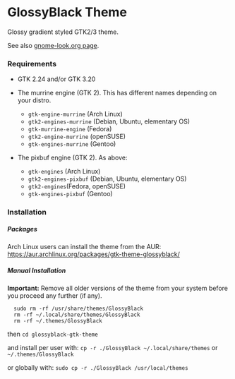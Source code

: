 # GlossyBlack Theme

Glossy gradient styled GTK2/3 theme.

See also <a href="http://gnome-look.org/content/show.php/?content=162055">gnome-look.org page</a>.

### Requirements

* GTK 2.24 and/or GTK 3.20

* The murrine engine (GTK 2). This has different names depending on your distro.
  * `gtk-engine-murrine` (Arch Linux)
  * `gtk2-engines-murrine` (Debian, Ubuntu, elementary OS)
  * `gtk-murrine-engine` (Fedora)
  * `gtk2-engine-murrine` (openSUSE)
  * `gtk-engines-murrine` (Gentoo)
 
* The pixbuf engine (GTK 2). As above:
  * `gtk-engines` (Arch Linux)
  * `gtk2-engines-pixbuf` (Debian, Ubuntu, elementary OS)
  * `gtk2-engines`(Fedora, openSUSE)
  * `gtk-engines-pixbuf` (Gentoo)

### Installation

##### Packages

Arch Linux users can install the theme from the AUR:
https://aur.archlinux.org/packages/gtk-theme-glossyblack/

##### Manual Installation

**Important:** Remove all older versions of the theme from your system before you proceed any further (if any).
```
  sudo rm -rf /usr/share/themes/GlossyBlack
  rm -rf ~/.local/share/themes/GlossyBlack
  rm -rf ~/.themes/GlossyBlack
```
then
```cd glossyblack-gtk-theme```

and install per user with:
```cp -r ./GlossyBlack ~/.local/share/themes``` or ```~/.themes/GlossyBlack```

or globally with:
```sudo cp -r ./GlossyBlack /usr/local/themes```

  
